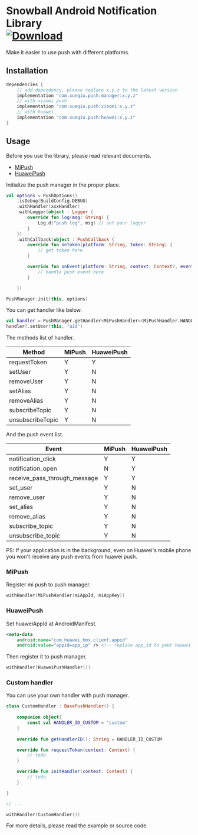 Snowball Android Notification Library <br> [ ![Download](https://api.bintray.com/packages/aquarids/maven/push/images/download.svg?version=0.1.0) ](https://bintray.com/aquarids/maven/push/0.1.0/link)
============

Make it easier to use push with different platforms.

## Installation

```groovy
dependencies {
    // add dependency, please replace x.y.z to the latest version
    implementation "com.xueqiu.push:manager:x.y.z"
    // with xiaomi push
    implementation "com.xueqiu.push:xiaomi:x.y.z"
    // with huawei
    implementation "com.xueqiu.push:huawei:x.y.z"
}
```

## Usage

Before you use the library, please read relevant documents.
- [MiPush](https://dev.mi.com/console/doc/detail?pId=41)
- [HuaweiPush](https://developer.huawei.com/consumer/cn/service/hms/catalog/huaweipush_agent.html?page=hmssdk_huaweipush_devguide_client_agent)

Initialize the push manager in the proper place.
```kotlin
val options = PushOptions()
    .isDebug(BuildConfig.DEBUG)
    .withHandler(xxxHandler)
    .withLogger(object : Logger {
        override fun log(msg: String) {
            Log.d("push log", msg) // set your logger
        }
    })
    .withCallback(object : PushCallback {
        override fun onToken(platform: String, token: String) {
            // get token here
        }

        override fun onEvent(platform: String, context: Context?, event: PushEvent) {
            // handle push event here
        }

    })

PushManager.init(this, options)
```

You can get handler like below.

```kotlin
val handler = PushManager.getHandler<MiPushHandler>(MiPushHandler.HANDLER_ID_XIAOMI)
handler?.setUser(this, "uid")
```

The methods list of handler.

| Method | MiPush | HuaweiPush |
| ------ | ------ | ------ |
| requestToken | Y | Y |
| setUser | Y | N |
| removeUser | Y | N |
| setAlias | Y | N |
| removeAlias | Y | N |
| subscribeTopic | Y | N |
| unsubscribeTopic | Y | N |

And the push event list.

| Event | MiPush | HuaweiPush |
| ------ | ------ | ------ |
| notification_click | Y | Y |
| notification_open | N | Y |
| receive_pass_through_message | Y | Y |
| set_user | Y | N |
| remove_user | Y | N |
| set_alias | Y | N |
| remove_alias | Y | N |
| subscribe_topic | Y | N |
| unsubscribe_topic | Y | N |

PS: If your application is in the background, even on Huawei's mobile phone you won't receive any push events from huawei push.


### MiPush

Register mi push to push manager.
```kotlin
withHandler(MiPushHandler(miAppId, miAppKey))
```

### HuaweiPush

Set huaweiAppId at AndroidManifest.

```xml
<meta-data
    android:name="com.huawei.hms.client.appid"
    android:value="appid=app_ip" /> <!-- replace app_id to your huawei id-->    
```

Then register it to push manager.
```kotlin
withHandler(HuaweiPushHandler())
```

### Custom handler

You can use your own handler with push manager.

```kotlin
class CustomHandler : BasePushHandler() {
    
    companion object{
        const val HANDLER_ID_CUSTOM = "custom"
    }
    
    override fun getHandlerID(): String = HANDLER_ID_CUSTOM

    override fun requestToken(context: Context) {
        // todo
    }

    override fun initHandler(context: Context) {
        // todo
    }

}

// ...

withHandler(CustomHandler())
```

For more details, please read the example or source code.
